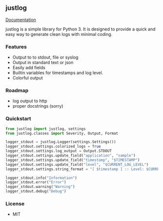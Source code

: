 ## justlog ##

[Documentation](https://justlog.readthedocs.io/en/latest/)

justlog is a simple library for Python 3. It is designed to provide a quick and easy way to generate clean logs with minimal coding.

### Features ###

- Output to to stdout, file or syslog
- Output in standard text or json
- Easily add fields
- Builtin variables for timestamps and log level.
- Colorful output

### Roadmap ###

- log output to http
- proper docstrings (sorry)

### Quickstart ###

```python
from justlog import justlog, settings
from justlog.classes import Severity, Output, Format

logger_stdout = justlog.Logger(settings.Settings())
logger_stdout.settings.colorized_logs = True
logger_stdout.settings.log_output = Output.STDOUT
logger_stdout.settings.update_field("application", "sample")
logger_stdout.settings.update_field("timestamp", "$TIMESTAMP")
logger_stdout.settings.update_field("level", "$CURRENT_LOG_LEVEL")
logger_stdout.settings.string_format = "[ $timestamp ] :: Level: $CURRENT_LOG_LEVEL, application: $application"

logger_stdout.info("Information")
logger_stdout.error("Error")
logger_stdout.warning("Warning")
logger_stdout.debug("Debug")
```

### License ###

- MIT
